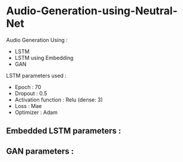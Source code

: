 # Audio-Generation-using-Neutral-Net

Audio Generation Using :
* LSTM
* LSTM using Embedding
* GAN

LSTM parameters used :
- Epoch : 70
- Dropout : 0.5
- Activation function : Relu (dense: 3)
- Loss : Mae
- Optimizer : Adam

Embedded LSTM parameters :
- 

GAN parameters : 
- 
